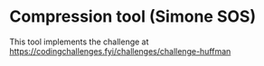 # Compression tool (Simone SOS)

This tool implements the challenge at https://codingchallenges.fyi/challenges/challenge-huffman

